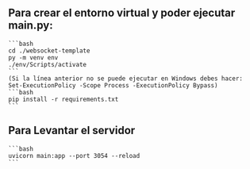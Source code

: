 ## Para crear el entorno virtual y poder ejecutar main.py:
    ```bash
    cd ./websocket-template
    py -m venv env
    ./env/Scripts/activate
    ```
    (Si la línea anterior no se puede ejecutar en Windows debes hacer: Set-ExecutionPolicy -Scope Process -ExecutionPolicy Bypass)
    ```bash
    pip install -r requirements.txt
    ```

## Para Levantar el servidor
    ```bash
    uvicorn main:app --port 3054 --reload
    ```